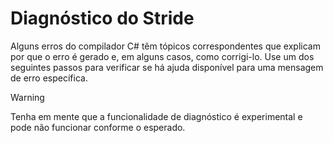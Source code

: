 # Diagnóstico do Stride

Alguns erros do compilador C# têm tópicos correspondentes que explicam por que o erro é gerado e, em alguns casos, como corrigi-lo. Use um dos seguintes passos para verificar se há ajuda disponível para uma mensagem de erro específica.

> [!Warning]
> Tenha em mente que a funcionalidade de diagnóstico é experimental e pode não funcionar conforme o esperado.